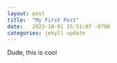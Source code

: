 ```yaml
---
layout: post
title:  "My First Post"
date:   2023-10-01 15:51:07 -0700
categories: jekyll update
---
```


Dude, this is cool